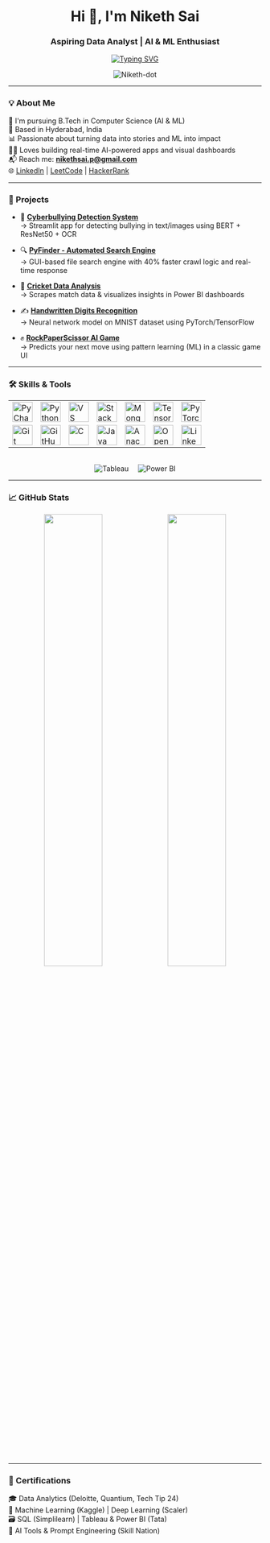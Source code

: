 <h1 align="center">Hi 👋, I'm Niketh Sai</h1>
<h3 align="center">Aspiring Data Analyst | AI & ML Enthusiast </h3>

<div align="center">
  <a href="https://git.io/typing-svg">
    <img src="https://readme-typing-svg.herokuapp.com?font=Fira+Code&duration=3000&pause=1000&color=0E75B6&center=true&vCenter=true&width=435&lines=Data+Analyst+📊;Machine+Learning+Engineer+🧠" alt="Typing SVG" />
  </a>
</div>

<p align="center">
  <img src="https://komarev.com/ghpvc/?username=Niketh-dot&label=Profile%20views&color=0e75b6&style=flat" alt="Niketh-dot" />
</p>

---

### 💡 About Me

🏫 I'm pursuing B.Tech in Computer Science (AI & ML)  
📍 Based in Hyderabad, India  
📊 Passionate about turning data into stories and ML into impact  
👨‍💻 Loves building real-time AI-powered apps and visual dashboards  
📬 Reach me: **nikethsai.p@gmail.com**  
🌐 [LinkedIn](https://www.linkedin.com/in/niketh-sai) | [LeetCode](https://leetcode.com/u/Niketh_Sai) | [HackerRank](https://www.hackerrank.com/profile/nikethsai_p)

---

### 🔨 Projects

- 🚫 **[Cyberbullying Detection System](https://github.com/Niketh-dot/CyberBullying_System)**  
  → Streamlit app for detecting bullying in text/images using BERT + ResNet50 + OCR

- 🔍 **[PyFinder - Automated Search Engine](https://github.com/Niketh-dot/PyFinder)**  
  → GUI-based file search engine with 40% faster crawl logic and real-time response

- 🏏 **[Cricket Data Analysis](https://github.com/Niketh-dot/Cricket_Analysis)**  
  → Scrapes match data & visualizes insights in Power BI dashboards

- ✍️ **[Handwritten Digits Recognition](https://github.com/Niketh-dot/Handwritten_Digit_Recognition)**  
  → Neural network model on MNIST dataset using PyTorch/TensorFlow

- ✊ **[RockPaperScissor AI Game](https://github.com/Niketh-dot/RockPaperScissor)**  
  → Predicts your next move using pattern learning (ML) in a classic game UI

---

### 🛠️ Skills & Tools

<div align="center">

  <table>
    <tr>
      <td><img src="https://skillicons.dev/icons?i=pycharm" title="PyCharm" height="40"></td>
      <td><img src="https://skillicons.dev/icons?i=python" title="Python" height="40"></td>
      <td><img src="https://skillicons.dev/icons?i=vscode" title="VS Code" height="40"></td>
      <td><img src="https://skillicons.dev/icons?i=stackoverflow" title="Stack Overflow" height="40"></td>
      <td><img src="https://skillicons.dev/icons?i=mongodb" title="MongoDB" height="40"></td>
      <td><img src="https://skillicons.dev/icons?i=tensorflow" title="TensorFlow" height="40"></td>
      <td><img src="https://skillicons.dev/icons?i=pytorch" title="PyTorch" height="40"></td>
    </tr>
    <tr>
      <td><img src="https://skillicons.dev/icons?i=git" title="Git" height="40"></td>
      <td><img src="https://skillicons.dev/icons?i=github" title="GitHub" height="40"></td>
      <td><img src="https://skillicons.dev/icons?i=c" title="C" height="40"></td>
      <td><img src="https://skillicons.dev/icons?i=java" title="Java" height="40"></td>
      <td><img src="https://skillicons.dev/icons?i=anaconda" title="Anaconda" height="40"></td>
      <td><img src="https://skillicons.dev/icons?i=opencv" title="OpenCV" height="40"></td>
      <td><img src="https://skillicons.dev/icons?i=linkedin" title="LinkedIn" height="40"></td>
    </tr>
  </table>

  <br/>

  <img src="https://img.icons8.com/color/48/000000/tableau-software.png" title="Tableau" alt="Tableau" style="margin-right: 15px;" />
  <img src="https://img.icons8.com/color/48/000000/power-bi.png" title="Power BI" alt="Power BI" />

</div>


---

### 📈 GitHub Stats

<p align="center">
  <img src="https://github-readme-stats.vercel.app/api?username=Niketh-dot&show_icons=true&theme=midnight-purple&border_radius=10&hide_border=false&border_color=0e75b6&title_color=00bfff&icon_color=00bfff&text_color=c9d1d9" width="48%" />
  <img src="https://github-readme-stats.vercel.app/api/top-langs/?username=Niketh-dot&layout=compact&theme=midnight-purple&border_radius=10&hide_border=false&border_color=0e75b6&title_color=00bfff&text_color=c9d1d9" width="48%" />
</p>


---

### 📜 Certifications

🎓 Data Analytics (Deloitte, Quantium, Tech Tip 24)  
🤖 Machine Learning (Kaggle) | Deep Learning (Scaler)  
🗃 SQL (Simplilearn) | Tableau & Power BI (Tata)  
🧠 AI Tools & Prompt Engineering (Skill Nation)
